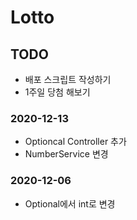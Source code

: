 # Lotto

## TODO
- 배포 스크립트 작성하기
- 1주일 당첨 해보기

### 2020-12-13
- Optioncal Controller 추가
- NumberService 변경
### 2020-12-06
- Optional에서 int로 변경